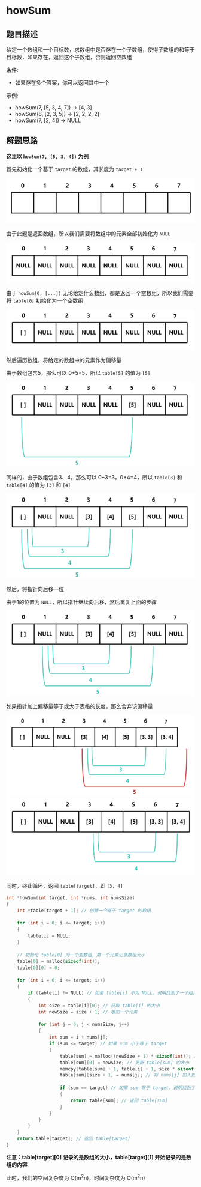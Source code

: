 # howSum

## 题目描述

给定一个数组和一个目标数，求数组中是否存在一个子数组，使得子数组的和等于目标数，如果存在，返回这个子数组，否则返回空数组

条件: 

- 如果存在多个答案，你可以返回其中一个

示例:

- howSum(7, [5, 3, 4, 7]) -> [4, 3]
- howSum(8, [2, 3, 5]) -> [2, 2, 2, 2]
- howSum(7, [2, 4]) -> NULL

## 解题思路

**这里以 `howSum(7, [5, 3, 4])` 为例**

首先初始化一个基于 `target` 的数组，其长度为 `target + 1`

![step1](../3.canSum/imgs/step1.png)

由于此题是返回数组，所以我们需要将数组中的元素全部初始化为 `NULL`

![step2](imgs/step2.png)

由于 `howSum(0, [...])` 无论给定什么数组，都是返回一个空数组，所以我们需要将 `table[0]` 初始化为一个空数组

![step3](imgs/step3.png)

然后遍历数组，将给定的数组中的元素作为偏移量

由于数组包含5，那么可以 0+5=5，所以 `table[5]` 的值为 `[5]`

![step4](imgs/step4.png)

同样的，由于数组包含3、4，那么可以 0+3=3，0+4=4，所以 `table[3]` 和 `table[4]` 的值为 `[3]` 和 `[4]`

![step5](imgs/step5.png)

然后，将指针向后移一位

由于1的位置为 `NULL`，所以指针继续向后移，然后重复上面的步骤

![step6](imgs/step6.png)

如果指针加上偏移量等于或大于表格的长度，那么舍弃该偏移量

![step7](imgs/step7.png)
![step8](imgs/step8.png)

同时，终止循环，返回 `table[target]`，即 `[3, 4]`

```c
int *howSum(int target, int *nums, int numsSize)
{
    int *table[target + 1]; // 创建一个基于 target 的数组
    
    for (int i = 0; i <= target; i++)
    {
        table[i] = NULL;
    }

    // 初始化 table[0] 为一个空数组，第一个元素记录数组大小
    table[0] = malloc(sizeof(int)); 
    table[0][0] = 0;

    for (int i = 0; i <= target; i++)
    {
        if (table[i] != NULL) // 如果 table[i] 不为 NULL，说明找到了一个组合
        {
            int size = table[i][0]; // 获取 table[i] 的大小
            int newSize = size + 1; // 增加一个元素

            for (int j = 0; j < numsSize; j++)
            {
                int sum = i + nums[j];
                if (sum <= target) // 如果 sum 小于等于 target
                {
                    table[sum] = malloc((newSize + 1) * sizeof(int)); // 分配新的内存，多一个位置存大小
                    table[sum][0] = newSize; // 更新 table[sum] 的大小
                    memcpy(table[sum] + 1, table[i] + 1, size * sizeof(int)); // 复制 table[i] 的内容到 table[sum]
                    table[sum][size + 1] = nums[j]; // 将 nums[j] 加入到 table[sum] 的末尾

                    if (sum == target) // 如果 sum 等于 target，说明找到了一个组合
                    {
                        return table[sum]; // 返回 table[sum]
                    }
                }
            }
        }
    }
    return table[target]; // 返回 table[target]
}
```

**注意：table[target][0] 记录的是数组的大小，table[target][1] 开始记录的是数组的内容**

此时，我们的空间复杂度为 O(m<sup>2</sup>n)，时间复杂度为 O(m<sup>2</sup>n)